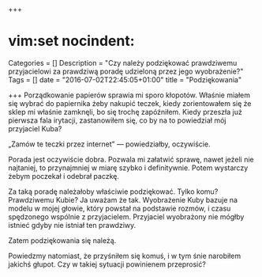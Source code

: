 +++
# vim:set nocindent:
Categories = []
Description = "Czy należy podziękować prawdziwemu przyjacielowi za prawdziwą poradę udzieloną przez jego wyobrażenie?"
Tags = []
date = "2016-07-02T22:45:05+01:00"
title = "Podziękowania"

+++
Porządkowanie papierów sprawia mi sporo kłopotów. Właśnie miałem się wybrać do
papiernika żeby nakupić teczek, kiedy zorientowałem się że sklep mi właśnie
zamknęli, bo się trochę zapóźniłem. Kiedy przeszła już pierwsza fala irytacji,
zastanowiłem się, co by na to powiedział mój przyjaciel Kuba?

„Zamów te teczki przez internet” &mdash; powiedziałby, oczywiście.
<!--
_(Później dodałby bardzo szybko: „skonsultuj się z lekarzem lub farmaceutą”.)_
-->

Porada jest oczywiście dobra. Pozwala mi załatwić sprawę, nawet jeżeli nie
najtaniej, to przynajmniej w miarę szybko i&nbsp;definitywnie. Potem wystarczy żebym
poczekał i odebrał paczkę.

Za taką poradę należałoby właściwie podziękować. Tylko komu? Prawdziwemu Kubie?
Ja uważam że tak.  Wyobrażenie Kuby bazuje na modelu w mojej głowie, który
powstał na podstawie rozmów, i czasu spędzonego wspólnie z przyjacielem.
Przyjaciel wyobrażony nie mógłby istnieć gdyby nie istniał ten prawdziwy.

Zatem podziękowania się należą.

Powiedzmy natomiast, że przyśniłem się komuś, i w tym śnie narobiłem jakichś
głupot. Czy w takiej sytuacji powinienem przeprosić?
